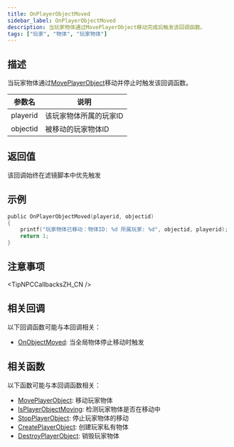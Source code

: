 ```yaml
---
title: OnPlayerObjectMoved
sidebar_label: OnPlayerObjectMoved
description: 当玩家物体通过MovePlayerObject移动完成后触发该回调函数。
tags: ["玩家", "物体", "玩家物体"]
---
```


## 描述

当玩家物体通过[MovePlayerObject](../functions/MovePlayerObject)移动并停止时触发该回调函数。

| 参数名   | 说明                   |
| -------- | ---------------------- |
| playerid | 该玩家物体所属的玩家ID |
| objectid | 被移动的玩家物体ID     |

## 返回值

该回调始终在滤镜脚本中优先触发

## 示例

```c
public OnPlayerObjectMoved(playerid, objectid)
{
    printf("玩家物体已移动：物体ID: %d 所属玩家: %d", objectid, playerid);
    return 1;
}
```

## 注意事项

<TipNPCCallbacksZH_CN />

## 相关回调

以下回调函数可能与本回调相关：

- [OnObjectMoved](OnObjectMoved): 当全局物体停止移动时触发

## 相关函数

以下函数可能与本回调函数相关：

- [MovePlayerObject](../functions/MovePlayerObject): 移动玩家物体
- [IsPlayerObjectMoving](../functions/IsPlayerObjectMoving): 检测玩家物体是否在移动中
- [StopPlayerObject](../functions/StopPlayerObject): 停止玩家物体的移动
- [CreatePlayerObject](../functions/CreatePlayerObject): 创建玩家私有物体
- [DestroyPlayerObject](../functions/DestroyPlayerObject): 销毁玩家物体
